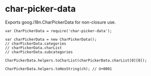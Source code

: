 # char-picker-data
Exports goog.i18n.CharPickerData for non-closure use.

```
var CharPickerData = require('char-picker-data');

var charPickerData = new CharPickerData();
// charPickerData.categories
// charPickerData.charList
// charPickerData.subcategories

CharPickerData.helpers.toCharList(charPickerData.charList[0][0]);

CharPickerData.helpers.toHexString(ch); // U+0001
```

